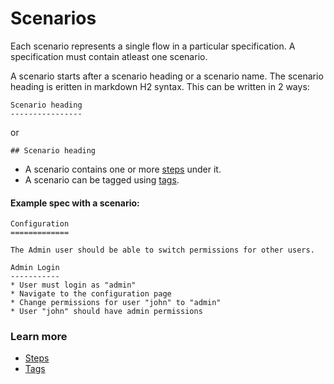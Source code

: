 # Scenarios

Each scenario represents a single flow in a particular specification. A specification must contain atleast one scenario.

A scenario starts after a scenario heading or a scenario name. The scenario heading is eritten in markdown H2 syntax. This can be written in 2 ways:

````
Scenario heading
----------------
````
or

````
## Scenario heading
````

* A scenario contains one or more [steps](steps.md) under it.
* A scenario can be tagged using [tags](tags.md).

#### Example spec with a scenario:

````
Configuration
=============

The Admin user should be able to switch permissions for other users.

Admin Login
-----------
* User must login as "admin"
* Navigate to the configuration page
* Change permissions for user "john" to "admin"
* User "john" should have admin permissions

````

### Learn more
* [Steps](steps.md)
* [Tags](tags.md)



